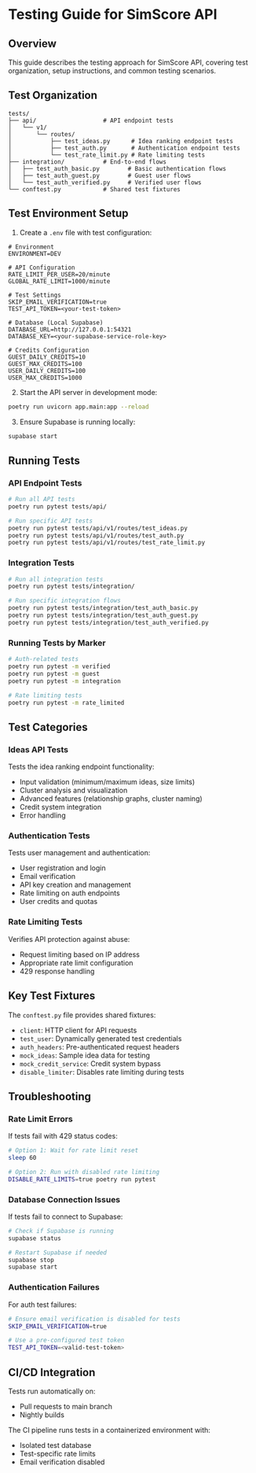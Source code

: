 # Testing Guide for SimScore API

## Overview

This guide describes the testing approach for SimScore API, covering test organization, setup instructions, and common testing scenarios.

## Test Organization

```
tests/
├── api/                   # API endpoint tests
│   └── v1/
│       └── routes/
│           ├── test_ideas.py      # Idea ranking endpoint tests
│           ├── test_auth.py       # Authentication endpoint tests
│           └── test_rate_limit.py # Rate limiting tests
├── integration/           # End-to-end flows
│   ├── test_auth_basic.py        # Basic authentication flows
│   ├── test_auth_guest.py        # Guest user flows
│   └── test_auth_verified.py     # Verified user flows
└── conftest.py            # Shared test fixtures
```

## Test Environment Setup

1. Create a `.env` file with test configuration:

```
# Environment
ENVIRONMENT=DEV

# API Configuration
RATE_LIMIT_PER_USER=20/minute
GLOBAL_RATE_LIMIT=1000/minute

# Test Settings
SKIP_EMAIL_VERIFICATION=true
TEST_API_TOKEN=<your-test-token>

# Database (Local Supabase)
DATABASE_URL=http://127.0.0.1:54321
DATABASE_KEY=<your-supabase-service-role-key>

# Credits Configuration
GUEST_DAILY_CREDITS=10
GUEST_MAX_CREDITS=100
USER_DAILY_CREDITS=100
USER_MAX_CREDITS=1000
```

2. Start the API server in development mode:

```bash
poetry run uvicorn app.main:app --reload
```

3. Ensure Supabase is running locally:

```bash
supabase start
```

## Running Tests

### API Endpoint Tests

```bash
# Run all API tests
poetry run pytest tests/api/

# Run specific API tests
poetry run pytest tests/api/v1/routes/test_ideas.py
poetry run pytest tests/api/v1/routes/test_auth.py
poetry run pytest tests/api/v1/routes/test_rate_limit.py
```

### Integration Tests

```bash
# Run all integration tests
poetry run pytest tests/integration/

# Run specific integration flows
poetry run pytest tests/integration/test_auth_basic.py
poetry run pytest tests/integration/test_auth_guest.py
poetry run pytest tests/integration/test_auth_verified.py
```

### Running Tests by Marker

```bash
# Auth-related tests
poetry run pytest -m verified
poetry run pytest -m guest
poetry run pytest -m integration

# Rate limiting tests
poetry run pytest -m rate_limited
```

## Test Categories

### Ideas API Tests

Tests the idea ranking endpoint functionality:

- Input validation (minimum/maximum ideas, size limits)
- Cluster analysis and visualization
- Advanced features (relationship graphs, cluster naming)
- Credit system integration
- Error handling

### Authentication Tests

Tests user management and authentication:

- User registration and login
- Email verification
- API key creation and management
- Rate limiting on auth endpoints
- User credits and quotas

### Rate Limiting Tests

Verifies API protection against abuse:

- Request limiting based on IP address
- Appropriate rate limit configuration
- 429 response handling

## Key Test Fixtures

The `conftest.py` file provides shared fixtures:

- `client`: HTTP client for API requests
- `test_user`: Dynamically generated test credentials
- `auth_headers`: Pre-authenticated request headers
- `mock_ideas`: Sample idea data for testing
- `mock_credit_service`: Credit system bypass
- `disable_limiter`: Disables rate limiting during tests

## Troubleshooting

### Rate Limit Errors

If tests fail with 429 status codes:

```bash
# Option 1: Wait for rate limit reset
sleep 60

# Option 2: Run with disabled rate limiting
DISABLE_RATE_LIMITS=true poetry run pytest
```

### Database Connection Issues

If tests fail to connect to Supabase:

```bash
# Check if Supabase is running
supabase status

# Restart Supabase if needed
supabase stop
supabase start
```

### Authentication Failures

For auth test failures:

```bash
# Ensure email verification is disabled for tests
SKIP_EMAIL_VERIFICATION=true

# Use a pre-configured test token
TEST_API_TOKEN=<valid-test-token>
```

## CI/CD Integration

Tests run automatically on:
- Pull requests to main branch
- Nightly builds

The CI pipeline runs tests in a containerized environment with:
- Isolated test database
- Test-specific rate limits
- Email verification disabled
